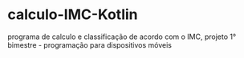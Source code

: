 # calculo-IMC-Kotlin
 programa de calculo e classificação de acordo com o IMC, projeto 1° bimestre - programação para dispositivos móveis
